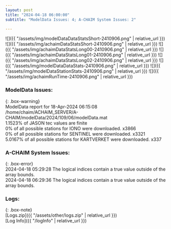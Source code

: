 ```yaml
---
layout: post
title: "2024-04-18 06:00:00"
subtitle: "ModelData Issues: 4; A-CHAIM System Issues: 2"

---
```


![]({{ "/assets/img/modelDataDataStatsShort-2410906.png" | relative_url }})
![]({{ "/assets/img/achaimDataStatsShort-2410906.png" | relative_url }})
![]({{ "/assets/img/achaimDataStatsLong00-2410906.png" | relative_url }})
![]({{ "/assets/img/achaimDataStatsLong01-2410906.png" | relative_url }})
![]({{ "/assets/img/achaimDataStatsLong02-2410906.png" | relative_url }})
![]({{ "/assets/img/modelDataDataStats-2410906.png" | relative_url }})
![]({{ "/assets/img/modelDataStationStats-2410906.png" | relative_url }})
![]({{ "/assets/img/achaimRunTime-2410906.png" | relative_url }})


### ModelData Issues:  
  
{: .box-warning}  
 ModelData report for 18-Apr-2024 06:15:08   
 /home/chaim/ACHAIM_SERVER/A-CHAIM/modelData/2024/109/06/modelData.mat   
 1.1523% of JASON tec values are finite   
 0% of all possible stations for IONO were downloaded. x3866   
 0% of all possible stations for SENTINEL were downloaded. x3321   
 5.0167% of all possible stations for KARTVERKET were downloaded. x337   
  
### A-CHAIM System Issues:  
  
{: .box-error}  
2024-04-18 05:29:28 The logical indices contain a true value outside of the array bounds.  
2024-04-18 06:29:36 The logical indices contain a true value outside of the array bounds.  

### Logs:  
  
{: .box-note}  
[Logs.zip]({{ "/assets/other/logs.zip" | relative_url }})  
[Log Info]({{ "/logInfo" | relative_url }})  
